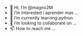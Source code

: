 - 👋 Hi, I’m @magno2M
- 👀 I’m interested i aprender mas ...
- 🌱 I’m currently learning python
- 💞️ I’m looking to collaborate on ...
- 📫 How to reach me ...

<!---
magno2M/magno2M is a ✨ special ✨ repository because its `README.md` (this file) appears on your GitHub profile.
You can click the Preview link to take a look at your changes.
--->
